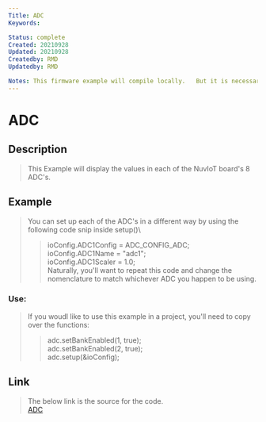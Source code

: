 ```yaml
---
Title: ADC
Keywords: 

Status: complete
Created: 20210928
Updated: 20210928
Createdby: RMD
Updatedby: RMD

Notes: This firmware example will compile locally.   But it is necessary to open the .ini file and change the nuviot library location.   In my case, I changed one line in the .ini file to 'lib_extra_dirs = C:\DEV\nuviot'.
---
```


# ADC

## Description
>This Example will display the values in each of the NuvIoT board's 8 ADC's.   



## Example
>You can set up each of the ADC's in a different way by using the following code snip inside setup()\
>>  ioConfig.ADC1Config = ADC_CONFIG_ADC;\
>>  ioConfig.ADC1Name = "adc1";\
>>  ioConfig.ADC1Scaler = 1.0;\
>Naturally, you'll want to repeat this code and change the nomenclature to match whichever ADC you happen to be using.
### Use:
>If you woudl like to use this example in a project, you'll need to copy over the functions:
>>  adc.setBankEnabled(1, true);\
>>  adc.setBankEnabled(2, true);\
>>  adc.setup(&ioConfig);

## Link
> The below link is the source for the code.\
> [ADC](https://github.com/softwarelogistics/FirmwareExamples/tree/main/ADC)
